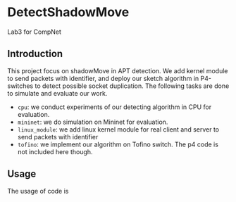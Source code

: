 # DetectShadowMove
Lab3 for CompNet

## Introduction

This project focus on shadowMove in APT detection. We add kernel module to send packets with identifier, and deploy our sketch algorithm in P4-switches to detect possible socket duplication. The following tasks are done to simulate and evaluate our work.

* `cpu`: we conduct experiments of our detecting algorithm in CPU for evaluation.
* `mininet`: we do simulation on Mininet for evaluation.
* `linux_module`: we add linux kernel module for real client and server to send packets with identifier
* `tofino`: we implement our algorithm on Tofino switch. The p4 code is not included here though.

## Usage

The usage of code is 